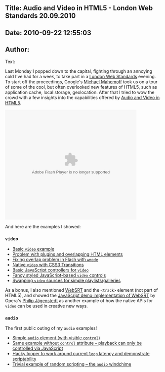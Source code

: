 Title: Audio and Video in HTML5 - London Web Standards 20.09.2010
----
Date: 2010-09-22 12:55:03
----
Author: 
----
Text:

<p>Last Monday I popped down to the capital, fighting through an annoying cold I&#39;ve had for a week, to take part in a <a href="http://www.londonwebstandards.org/">London Web Standards</a> evening. To start off the proceedings, Google&#39;s <a href="http://mahemoff.com/">Michael Mahemoff</a> took us on a tour of some of the cool, but often overlooked new features of HTML5, such as application cache, local storage, geolocation. After that I tried to wow the crowd with a few insights into the capabilities offered by <a href="http://www.slideshare.net/redux/audio-and-video-in-html5-london-web-standards-20092010">Audio and Video in HTML5</a>.</p>
<object id="__sse5257450" width="425" height="355"><param name="movie" value="http://static.slidesharecdn.com/swf/ssplayer2.swf?doc=lws20-09-2010-100922063706-phpapp02&amp;stripped_title=audio-and-video-in-html5-london-web-standards-20092010&amp;userName=redux" /><param name="allowFullScreen" value="true" /><param name="allowScriptAccess" value="never" /><embed name="__sse5257450" src="http://static.slidesharecdn.com/swf/ssplayer2.swf?doc=lws20-09-2010-100922063706-phpapp02&amp;stripped_title=audio-and-video-in-html5-london-web-standards-20092010&amp;userName=redux" type="application/x-shockwave-flash" allowfullscreen="true" width="425" height="355" allowscriptaccess="never" /></object>
<p>And here are the examples I showed:</p>
<h3><code>video</code></h3>
<ul>
<li><a href="http://people.opera.com/patrickl/experiments/video/">Basic <code>video</code> example</a></li>
<li><a href="http://people.opera.com/patrickl/experiments/flash-overlap/">Problem with plugins and overlapping HTML elements</a></li>
<li><a href="http://people.opera.com/patrickl/experiments/flash-overlap/fixed">Fixing overlap problem in Flash with <code>wmode</code></a></li>
<li><a href="http://people.opera.com/patrickl/experiments/video/hover+transition/">Native <code>video</code> with CSS3 Transitions</a></li>
<li><a href="http://people.opera.com/patrickl/experiments/webm/basic-controls/">Basic JavaScript controllers for <code>video</code></a></li>
<li><a href="http://people.opera.com/patrickl/experiments/webm/fancy-controls/">Fancy styled JavaScript-based <code>video</code> controls</a></li>
<li><a href="http://people.opera.com/patrickl/experiments/webm/fancy-swap/">Swapping <code>video</code> sources for simple playlists/galleries</a></li>
</ul>
<p>As a bonus, I also mentioned <a href="http://www.whatwg.org/specs/web-apps/current-work/multipage/video.html#websrt-0">WebSRT</a> and the <code>&lt;track&gt;</code> element (not part of HTML5), and showed the <a href="http://people.opera.com/philipj/2010/07/21/html5-video-webinar/demos/track.html">JavaScript demo implementation of WebSRT</a> by Opera&#39;s <a href="http://blog.foolip.org/">Philip Jägenstedt</a> as another example of how the native APIs for <code>video</code> can be used in creative new ways.</p>
<h3><code>audio</code></h3>
<p>The first public outing of my <code>audio</code> examples!</p>
<ul>
<li><a href="http://people.opera.com/patrickl/experiments/audio/wilhelm/controls">Simple <code>audio</code> element (with visible <code>control</code>)</a></li>
<li><a href="http://people.opera.com/patrickl/experiments/audio/wilhelm/">Same example without <code>control</code> attribute – playback can only be controlled via JavaScript</a></li>
<li><a href="http://people.opera.com/patrickl/experiments/audio/hacky-looper/">Hacky looper to work around current <code>loop</code> latency and demonstrate scriptability</a></li>
<li><a href="http://people.opera.com/patrickl/experiments/audio/windchime/">Trivial example of random scripting – the <code>audio</code> windchime</a></li>
</ul>
